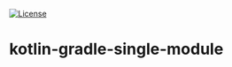 [![License](https://img.shields.io/badge/License-Apache%202.0-yellow.svg)](https://opensource.org/licenses/Apache-2.0)

# kotlin-gradle-single-module


